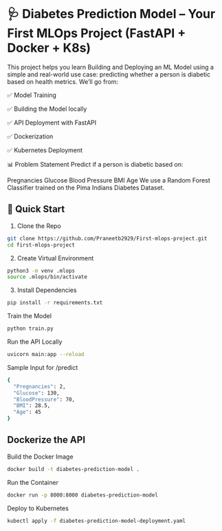 # 🩺 Diabetes Prediction Model – Your First MLOps Project (FastAPI + Docker + K8s)

This project helps you learn Building and Deploying an ML Model using a simple and real-world use case: predicting whether a person is diabetic based on health metrics. We’ll go from:

✅ Model Training

✅ Building the Model locally

✅ API Deployment with FastAPI

✅ Dockerization

✅ Kubernetes Deployment

📊 Problem Statement
Predict if a person is diabetic based on:

Pregnancies
Glucose
Blood Pressure
BMI
Age
We use a Random Forest Classifier trained on the Pima Indians Diabetes Dataset.

## 🚀 Quick Start
1. Clone the Repo
```bash
git clone https://github.com/Praneetb2929/First-mlops-project.git
cd first-mlops-project
```
2. Create Virtual Environment
```bash
python3 -m venv .mlops
source .mlops/bin/activate
```
3. Install Dependencies
```bash
pip install -r requirements.txt
```

Train the Model
```bash
python train.py
```
Run the API Locally
```bash
uvicorn main:app --reload
```

Sample Input for /predict
```bash
{
  "Pregnancies": 2,
  "Glucose": 130,
  "BloodPressure": 70,
  "BMI": 28.5,
  "Age": 45
}
```
## Dockerize the API
Build the Docker Image
```bash
docker build -t diabetes-prediction-model .
```
Run the Container
```bash
docker run -p 8000:8000 diabetes-prediction-model
```
Deploy to Kubernetes
```bash
kubectl apply -f diabetes-prediction-model-deployment.yaml
```
